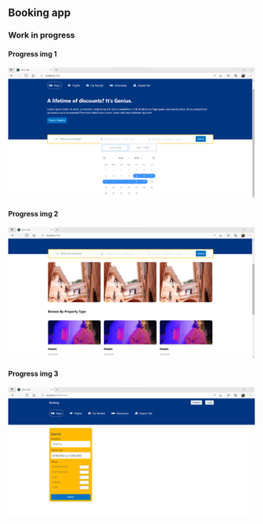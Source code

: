 ## Booking app

### Work in progress

#### Progress img 1
![](/demo-img/dev-screen.png)

#### Progress img 2
![](/demo-img/dev-screen-2.png)

#### Progress img 3
![](/demo-img/dev-screen-3.png)